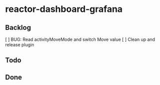 # reactor-dashboard-grafana

## Backlog
[ ] BUG: Read activityMoveMode and switch Move value
[ ] Clean up and release plugin


## Todo


## Done

